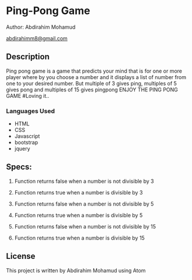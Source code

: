 # Ping-Pong Game

Author: Abdirahim Mohamud

 [abdirahimm8@gmail.com](www.gmail.com)

## Description

Ping pong game is a game that predicts your mind that is for one or more player where by you choose a number and it displays a list of number from one to your desired number. But multiple of 3 gives ping, multiples of 5 gives pong and multiples of 15 gives pingpong
ENJOY THE PING PONG GAME #Loving it..

### Languages Used
* HTML
* CSS
* Javascript
* bootstrap
* jquery

## Specs:

1. Function returns false when a number is not divisible by 3

2. Function returns true when a number is divisible by 3

2. Function returns false when a number is not divisible by 5

4. Function returns true when a number is divisible by 5

3. Function returns false when a number is not divisible by 15

6. Function returns true when a number is  divisible by 15

## License

This project is written by Abdirahim Mohamud using Atom
